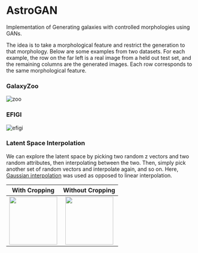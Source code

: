 # AstroGAN
Implementation of Generating galaxies with controlled morphologies using GANs.

The idea is to take a morphological feature and restrict the generation to that morphology.
Below are some examples from two datasets. For each example, the row on the far left is a
real image from a held out test set, and the remaining columns are the generated images.
Each row corresponds to the same morphological feature.

### GalaxyZoo
![zoo](https://i.imgur.com/5IxzM81.png)

### EFIGI
![efigi](https://i.imgur.com/nEWQDpO.png)


### Latent Space Interpolation
We can explore the latent space by picking two random z vectors and two random attributes,
then interpolating between the two. Then, simply pick another set of random vectors and interpolate
again, and so on. Here, [Gaussian interpolation](https://arxiv.org/abs/1609.04468) was used as
opposed to linear interpolation.

| With Cropping | Without Cropping |
|---------------|:----------------:|
|<img src="https://raw.githubusercontent.com/cameronfabbri/AstroGAN/master/galaxyzoo/oDWfTXG.gif" width="128" height="128" />|<img src="https://raw.githubusercontent.com/cameronfabbri/AstroGAN/master/galaxyzoo/oDiRaZc.gif" width="128" height="128" />|

